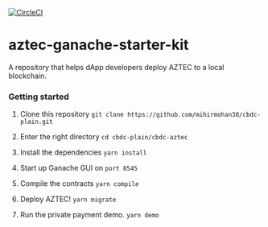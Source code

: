 [![CircleCI](https://circleci.com/gh/AztecProtocol/aztec-ganache-starter-kit.svg?style=svg)](https://circleci.com/gh/AztecProtocol/aztec-ganache-starter-kit)

# aztec-ganache-starter-kit

A repository that helps dApp developers deploy AZTEC to a local blockchain.

### Getting started

1. Clone this repository `git clone https://github.com/mihirmohan38/cbdc-plain.git`

2. Enter the right directory `cd cbdc-plain/cbdc-aztec`

3. Install the dependencies `yarn install`

3. Start up Ganache GUI on `port 8545` 

4. Compile the contracts `yarn compile`

5. Deploy AZTEC! `yarn migrate`

6. Run the private payment demo. `yarn demo`
